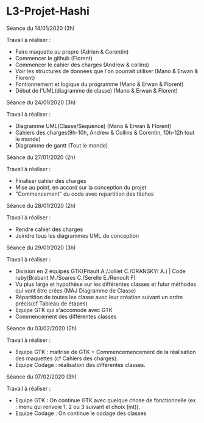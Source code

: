 # L3-Projet-Hashi

Séance du 14/01/2020 (3h)

Travail à réaliser :

  - Faire maquette au propre (Adrien & Corentin)
  - Commencer le github (Florent)
  - Commencer le cahier des charges (Andrew & collins)
  - Voir les structures de données que l'on pourrait utiliser (Mano & Erwan & Florent)
  - Fontionnement et logique du programme (Mano & Erwan & Florent)
  - Début de l'UML(diagramme de classe) (Mano & Erwan & Florent)
  

Séance du 24/01/2020 (3h)

Travail à réaliser :

  - Diagramme UML(Classe/Sequence) (Mano & Erwan & Florent)
  - Cahiers des charges(9h-10h, Andrew & Collins & Corentin, 10h-12h tout le monde)
  - Diagramme de gantt (Tout le monde)
  
Séance du 27/01/2020 (2h)

Travail à réaliser :

  - Finaliser cahier des charges
  - Mise au point, en accord sur la conception du projet
  - "Commencement" du code avec repartition des tâches


Séance du 28/01/2020 (2h)

Travail à réaliser : 
  
  - Rendre cahier des charges
  - Joindre tous les diagrammes UML de conception

Séance du 29/01/2020 (3h)

Travail à réaliser : 
  
  - Division en 2 équipes GTK(Pitault A./Jolliet C./ORANSKYI A.) | Code ruby(Brabant M./Soares C./Serelle E./Renoult F)
  - Vu plus large et hypothèse sur les différentes classes et futur méthodes qui vont être crées (MAJ Diagramme de Classe)
  - Répartition de toutes les classe avec leur création suivant un ordre précis(cf Tableau de étapes)
  - Equipe GTK qui s'accomode avec GTK
  - Commencement des différentes classes
  
  
  Séance du 03/02/2020 (2h)

Travail à réaliser : 
  
  - Equipe GTK : maitrise de GTK + Commencemencement de la réalisation des maquettes (cf Cahiers des charges).
  - Equipe Codage : réalisation des différentes classes.
  
  
Séance du 07/02/2020 (3h)

Travail à réaliser : 
  
  - Equipe GTK : On continue GTK avec quelque chose de fonctionnelle (ex : menu qui renvoie 1, 2 ou 3 suivant el choix (int)).
  - Equipe Codage : On continue le codage des classes
  
  
